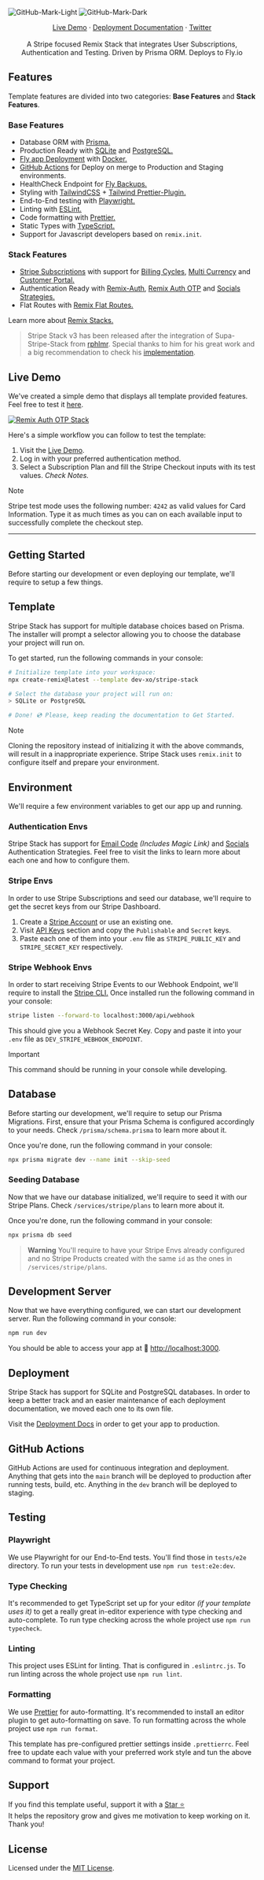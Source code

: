 ![GitHub-Mark-Light](https://raw.githubusercontent.com/dev-xo/dev-xo/main/stripe-stack/assets/images/Intro-Light.png#gh-light-mode-only)
![GitHub-Mark-Dark ](https://raw.githubusercontent.com/dev-xo/dev-xo/main/stripe-stack/assets/images/Intro-Dark.png#gh-dark-mode-only)

<p align="center">
  <p align="center">
    <a href="https://product-lamb.fly.dev">Live Demo</a>
    ·
    <a href="https://github.com/dev-xo/dev-xo/tree/main/stripe-stack/docs">Deployment Documentation</a>
    ·
    <a href="https://twitter.com/DanielKanem">Twitter</a>
    <br/>
    <br/>
    A Stripe focused Remix Stack that integrates User Subscriptions, Authentication and Testing. Driven by Prisma ORM. Deploys to Fly.io 
  </p>
</p>

## Features

Template features are divided into two categories: **Base Features** and **Stack Features**.

### Base Features

- Database ORM with [Prisma.](https://www.prisma.io)
- Production Ready with [SQLite](https://sqlite.org/index.html) and [PostgreSQL.](https://www.postgresql.org)
- [Fly app Deployment](https://fly.io) with [Docker.](https://www.docker.com/products/docker-desktop)
- [GitHub Actions](https://github.com/features/actions) for Deploy on merge to Production and Staging environments.
- HealthCheck Endpoint for [Fly Backups.](https://fly.io/docs/reference/configuration/#services-http_checks)
- Styling with [TailwindCSS](https://tailwindcss.com) + [Tailwind Prettier-Plugin.](https://github.com/tailwindlabs/prettier-plugin-tailwindcss)
- End-to-End testing with [Playwright.](https://playwright.dev)
- Linting with [ESLint.](https://eslint.org)
- Code formatting with [Prettier.](https://prettier.io)
- Static Types with [TypeScript.](https://www.typescriptlang.org)
- Support for Javascript developers based on `remix.init`.

### Stack Features

- [Stripe Subscriptions](https://stripe.com/docs/billing/subscriptions/overview) with support for [Billing Cycles](https://stripe.com/docs/billing/subscriptions/billing-cycle), [Multi Currency](https://stripe.com/docs/currencies) and [Customer Portal.](https://stripe.com/docs/billing/subscriptions/integrating-customer-portal)
- Authentication Ready with [Remix-Auth](https://www.npmjs.com/package/remix-auth), [Remix Auth OTP](https://github.com/dev-xo/remix-auth-otp) and [Socials Strategies.](https://github.com/TheRealFlyingCoder/remix-auth-socials)
- Flat Routes with [Remix Flat Routes.](https://github.com/kiliman/remix-flat-routes)

Learn more about [Remix Stacks.](https://remix.run/stacks)

> Stripe Stack v3 has been released after the integration of Supa-Stripe-Stack from [rphlmr](https://github.com/rphlmr). Special thanks to him for his great work and a big recommendation to check his [implementation](https://github.com/rphlmr/supa-stripe-stack).

## Live Demo

We've created a simple demo that displays all template provided features. Feel free to test it [here](https://product-lamb.fly.dev).

[![Remix Auth OTP Stack](https://raw.githubusercontent.com/dev-xo/dev-xo/main/stripe-stack/assets/images/Thumbnail-Min.png)](https://product-lamb.fly.dev)

Here's a simple workflow you can follow to test the template:

1. Visit the [Live Demo](https://product-lamb.fly.dev).
2. Log in with your preferred authentication method.
3. Select a Subscription Plan and fill the Stripe Checkout inputs with its test values. _Check Notes._

> [!NOTE]
> Stripe test mode uses the following number: `4242` as valid values for Card Information.
> Type it as much times as you can on each available input to successfully complete the checkout step.

---

## Getting Started

Before starting our development or even deploying our template, we'll require to setup a few things.

## Template

Stripe Stack has support for multiple database choices based on Prisma. The installer will prompt a selector allowing you to choose the database your project will run on.

To get started, run the following commands in your console:

```sh
# Initialize template into your workspace:
npx create-remix@latest --template dev-xo/stripe-stack

# Select the database your project will run on:
> SQLite or PostgreSQL

# Done! 💿 Please, keep reading the documentation to Get Started.
```

> [!NOTE]
> Cloning the repository instead of initializing it with the above commands, will result in a inappropriate experience. Stripe Stack uses `remix.init` to configure itself and prepare your environment.

## Environment

We'll require a few environment variables to get our app up and running.

### Authentication Envs

Stripe Stack has support for [Email Code](https://github.com/dev-xo/remix-auth-otp) _(Includes Magic Link)_ and [Socials](https://github.com/TheRealFlyingCoder/remix-auth-socials) Authentication Strategies. Feel free to visit the links to learn more about each one and how to configure them.

### Stripe Envs

In order to use Stripe Subscriptions and seed our database, we'll require to get the secret keys from our Stripe Dashboard.

1. Create a [Stripe Account](https://dashboard.stripe.com/login) or use an existing one.
2. Visit [API Keys](https://dashboard.stripe.com/test/apikeys) section and copy the `Publishable` and `Secret` keys.
3. Paste each one of them into your `.env` file as `STRIPE_PUBLIC_KEY` and `STRIPE_SECRET_KEY` respectively.

### Stripe Webhook Envs

In order to start receiving Stripe Events to our Webhook Endpoint, we'll require to install the [Stripe CLI.](https://stripe.com/docs/stripe-cli) Once installed run the following command in your console:

```sh
stripe listen --forward-to localhost:3000/api/webhook
```

This should give you a Webhook Secret Key. Copy and paste it into your `.env` file as `DEV_STRIPE_WEBHOOK_ENDPOINT`.

> [!IMPORTANT]
> This command should be running in your console while developing.

## Database

Before starting our development, we'll require to setup our Prisma Migrations. First, ensure that your Prisma Schema is configured accordingly to your needs. Check `/prisma/schema.prisma` to learn more about it.

Once you're done, run the following command in your console:

```sh
npx prisma migrate dev --name init --skip-seed
```

### Seeding Database

Now that we have our database initialized, we'll require to seed it with our Stripe Plans. Check `/services/stripe/plans` to learn more about it.

Once you're done, run the following command in your console:

```sh
npx prisma db seed
```

> **Warning**
> You'll require to have your Stripe Envs already configured and no Stripe Products created with the same `id` as the ones in `/services/stripe/plans`.

## Development Server

Now that we have everything configured, we can start our development server. Run the following command in your console:

```sh
npm run dev
```

You should be able to access your app at 🎉 [http://localhost:3000](http://localhost:3000).

## Deployment

Stripe Stack has support for SQLite and PostgreSQL databases. In order to keep a better track and an easier maintenance of each deployment documentation, we moved each one to its own file.

Visit the [Deployment Docs](https://github.com/dev-xo/dev-xo/tree/main/stripe-stack/docs) in order to get your app to production.

## GitHub Actions

GitHub Actions are used for continuous integration and deployment. Anything that gets into the `main` branch will be deployed to production after running tests, build, etc. Anything in the `dev` branch will be deployed to staging.

## Testing

### Playwright

We use Playwright for our End-to-End tests. You'll find those in `tests/e2e` directory.
To run your tests in development use `npm run test:e2e:dev`.

### Type Checking

It's recommended to get TypeScript set up for your editor _(if your template uses it)_ to get a really great in-editor experience with type checking and auto-complete. To run type checking across the whole project use `npm run typecheck`.

### Linting

This project uses ESLint for linting. That is configured in `.eslintrc.js`.
To run linting across the whole project use `npm run lint`.

### Formatting

We use [Prettier](https://prettier.io/) for auto-formatting. It's recommended to install an editor plugin to get auto-formatting on save.
To run formatting across the whole project use `npm run format`.

This template has pre-configured prettier settings inside `.prettierrc`.
Feel free to update each value with your preferred work style and tun the above command to format your project.

## Support

If you find this template useful, support it with a [Star ⭐](https://github.com/dev-xo/stripe-stack)<br />
It helps the repository grow and gives me motivation to keep working on it. Thank you!

## License

Licensed under the [MIT License](https://github.com/dev-xo/stripe-stack/blob/main/LICENSE).
